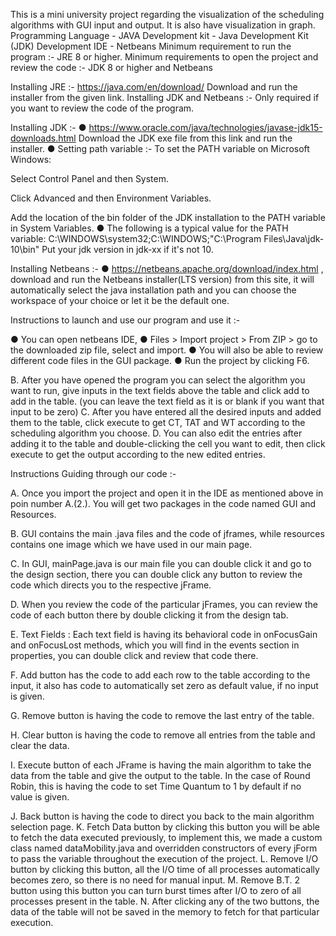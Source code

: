 
This is a mini university project regarding the visualization of the scheduling algorithms with GUI input and output. It is also have visualization in graph. Programming Language - JAVA Development kit - Java Development Kit (JDK) Development IDE - Netbeans Minimum requirement to run the program :- JRE 8 or higher. Minimum requirements to open the project and review the code :- JDK 8 or higher and Netbeans

Installing JRE :- https://java.com/en/download/ Download and run the installer from the given link. Installing JDK and Netbeans :- Only required if you want to review the code of the program.

Installing JDK :- ● https://www.oracle.com/java/technologies/javase-jdk15-downloads.html Download the JDK exe file from this link and run the installer. ● Setting path variable :- To set the PATH variable on Microsoft Windows:

Select Control Panel and then System.

Click Advanced and then Environment Variables.

Add the location of the bin folder of the JDK installation to the PATH variable in System Variables. ● The following is a typical value for the PATH variable: C:\WINDOWS\system32;C:\WINDOWS;"C:\Program Files\Java\jdk-10\bin" Put your jdk version in jdk-xx if it's not 10.

Installing Netbeans :- ● https://netbeans.apache.org/download/index.html , download and run the Netbeans installer(LTS version) from this site, it will automatically select the java installation path and you can choose the workspace of your choice or let it be the default one.

Instructions to launch and use our program and use it :-

● You can open netbeans IDE, ● Files > Import project > From ZIP > go to the downloaded zip file, select and import. ● You will also be able to review different code files in the GUI package. ● Run the project by clicking F6.

B. After you have opened the program you can select the algorithm you want to run, give inputs in the text fields above the table and click add to add in the table. (you can leave the text field as it is or blank if you want that input to be zero) C. After you have entered all the desired inputs and added them to the table, click execute to get CT, TAT and WT according to the scheduling algorithm you choose. D. You can also edit the entries after adding it to the table and double-clicking the cell you want to edit, then click execute to get the output according to the new edited entries.

Instructions Guiding through our code :-

A. Once you import the project and open it in the IDE as mentioned above in poin number A.(2.). You will get two packages in the code named GUI and Resources.

B. GUI contains the main .java files and the code of jframes, while resources contains one image which we have used in our main page.

C. In GUI, mainPage.java is our main file you can double click it and go to the design section, there you can double click any button to review the code which directs you to the respective jFrame.

D. When you review the code of the particular jFrames, you can review the code of each button there by double clicking it from the design tab.

E. Text Fields : Each text field is having its behavioral code in onFocusGain and onFocusLost methods, which you will find in the events section in properties, you can double click and review that code there.

F. Add button has the code to add each row to the table according to the input, it also has code to automatically set zero as default value, if no input is given.

G. Remove button is having the code to remove the last entry of the table.

H. Clear button is having the code to remove all entries from the table and clear the data.

I. Execute button of each JFrame is having the main algorithm to take the data from the table and give the output to the table. In the case of Round Robin, this is having the code to set Time Quantum to 1 by default if no value is given.

J. Back button is having the code to direct you back to the main algorithm selection page. K. Fetch Data button by clicking this button you will be able to fetch the data executed previously, to implement this, we made a custom class named dataMobility.java and overridden constructors of every jForm to pass the variable throughout the execution of the project. L. Remove I/O button by clicking this button, all the I/O time of all processes automatically becomes zero, so there is no need for manual input. M. Remove B.T. 2 button using this button you can turn burst times after I/O to zero of all processes present in the table. N. After clicking any of the two buttons, the data of the table will not be saved in the memory to fetch for that particular execution.
